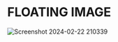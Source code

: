 # FLOATING IMAGE 
![Screenshot 2024-02-22 210339](https://github.com/Amisha0971/FLOATING-PROFILE-IMAGE-HTML-CSS/assets/136344215/c951649e-abe0-4370-9740-95f6b5121e90)
